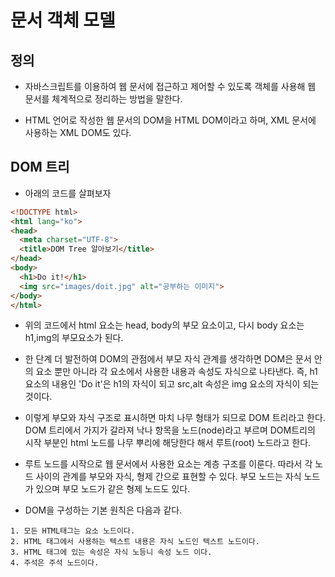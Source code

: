 # 문서 객체 모델

## 정의

* 자바스크립트를 이용하여 웹 문서에 접근하고 제어할 수 있도록 객체를 사용해 웹 문서를 체계적으로 정리하는 방법을 말한다.

* HTML 언어로 작성한 웹 문서의 DOM을 HTML DOM이라고 하며, XML 문서에 사용하는 XML DOM도 있다.

## DOM 트리

* 아래의 코드를 살펴보자

```html
<!DOCTYPE html>
<html lang="ko">
<head>
  <meta charset="UTF-8">
  <title>DOM Tree 알아보기</title>
</head>
<body>
  <h1>Do it!</h1>
  <img src="images/doit.jpg" alt="공부하는 이미지">
</body>
</html>
```

* 위의 코드에서 html 요소는 head, body의 부모 요소이고, 다시 body 요소는 h1,img의 부모요소가 된다. 

* 한 단계 더 발전하여 DOM의 관점에서 부모 자식 관계를 생각하면 DOM은 문서 안의 요소 뿐만 아니라 각 요소에서 사용한 내용과 속성도 자식으로 나타낸다. 즉, h1요소의 내용인 'Do it'은 h1의 자식이 되고 src,alt 속성은 img 요소의 자식이 되는 것이다.

* 이렇게 부모와 자식 구조로 표시하면 마치 나무 형태가 되므로 DOM 트리라고 한다. DOM 트리에서 가지가 갈라져 낙나 항목을 노드(node)라고 부르며 DOM트리의 시작 부분인 html 노드를 나무 뿌리에 해당한다 해서 루트(root) 노드라고 한다.

* 루트 노드를 시작으로 웹 문서에서 사용한 요소는 계층 구조를 이룬다. 따라서 각 노드 사이의 관계를 부모와 자식, 형제 간으로 표현할 수 있다. 부모 노드는 자식 노드가 있으며 부모 노드가 같은 형제 노드도 있다.

* DOM을 구성하는 기본 원칙은 다음과 같다.

```
1. 모든 HTML태그는 요소 노드이다.
2. HTML 태그에서 사용하는 텍스트 내용은 자식 노드인 텍스트 노드이다.
3. HTML 태그에 있는 속성은 자식 노등니 속성 노드 이다.
4. 주석은 주석 노드이다.
```
